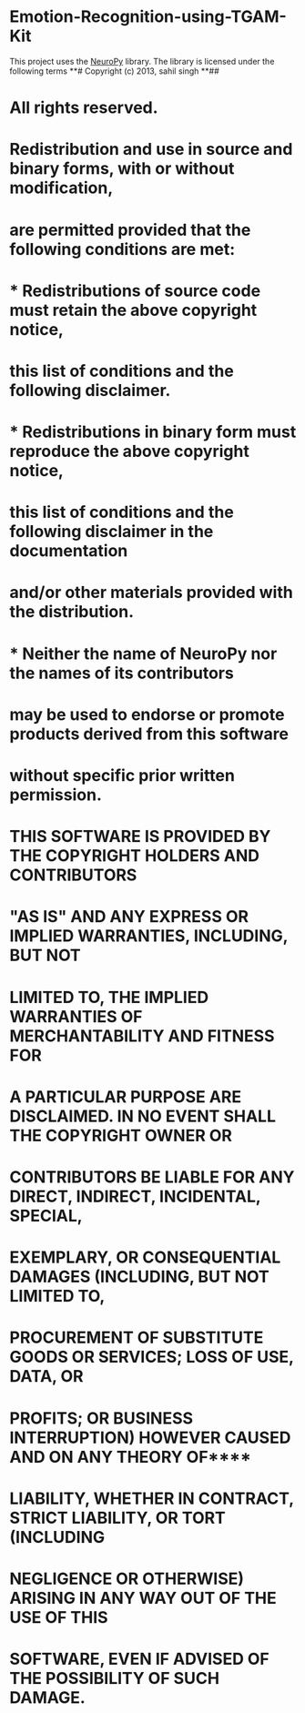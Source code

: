 # Emotion-Recognition-using-TGAM-Kit









This project uses the [NeuroPy](https://github.com/username/NeuroPy) library. The library is licensed under the following terms
**# Copyright (c) 2013, sahil singh
**##
# All rights reserved.
##
# Redistribution and use in source and binary forms, with or without modification,
# are permitted provided that the following conditions are met:
##
# * Redistributions of source code must retain the above copyright notice,
# this list of conditions and the following disclaimer.
# * Redistributions in binary form must reproduce the above copyright notice,
# this list of conditions and the following disclaimer in the documentation
# and/or other materials provided with the distribution.
# * Neither the name of NeuroPy nor the names of its contributors
# may be used to endorse or promote products derived from this software
# without specific prior written permission.
##
# THIS SOFTWARE IS PROVIDED BY THE COPYRIGHT HOLDERS AND CONTRIBUTORS
# "AS IS" AND ANY EXPRESS OR IMPLIED WARRANTIES, INCLUDING, BUT NOT
# LIMITED TO, THE IMPLIED WARRANTIES OF MERCHANTABILITY AND FITNESS FOR
# A PARTICULAR PURPOSE ARE DISCLAIMED. IN NO EVENT SHALL THE COPYRIGHT OWNER OR
# CONTRIBUTORS BE LIABLE FOR ANY DIRECT, INDIRECT, INCIDENTAL, SPECIAL,
# EXEMPLARY, OR CONSEQUENTIAL DAMAGES (INCLUDING, BUT NOT LIMITED TO,
# PROCUREMENT OF SUBSTITUTE GOODS OR SERVICES; LOSS OF USE, DATA, OR
# PROFITS; OR BUSINESS INTERRUPTION) HOWEVER CAUSED AND ON ANY THEORY OF****
# LIABILITY, WHETHER IN CONTRACT, STRICT LIABILITY, OR TORT (INCLUDING
# NEGLIGENCE OR OTHERWISE) ARISING IN ANY WAY OUT OF THE USE OF THIS
# SOFTWARE, EVEN IF ADVISED OF THE POSSIBILITY OF SUCH DAMAGE.
